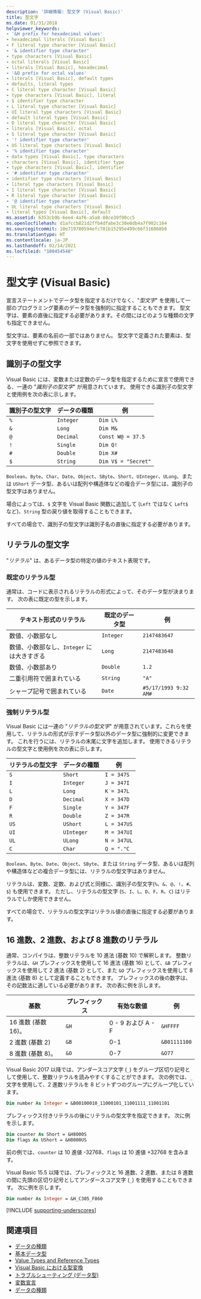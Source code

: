```yaml
---
description: '詳細情報: 型文字 (Visual Basic)'
title: 型文字
ms.date: 01/31/2018
helpviewer_keywords:
- '&H prefix for hexadecimal values'
- hexadecimal literals [Visual Basic]
- F literal type character [Visual Basic]
- '& identifier type character'
- type characters [Visual Basic]
- octal literals [Visual Basic]
- literals [Visual Basic], hexadecimal
- '&O prefix for octal values'
- literals [Visual Basic], default types
- defaults, literal types
- C literal type character [Visual Basic]
- type characters [Visual Basic], literal
- $ identifier type character
- L literal type character [Visual Basic]
- UI literal type characters [Visual Basic]
- default literal types [Visual Basic]
- D literal type character [Visual Basic]
- literals [Visual Basic], octal
- S literal type character [Visual Basic]
- '! identifier type character'
- US literal type characters [Visual Basic]
- '% identifier type character'
- data types [Visual Basic], type characters
- characters [Visual Basic], identifier type
- type characters [Visual Basic], identifier
- '# identifier type character'
- identifier type characters [Visual Basic]
- literal type characters [Visual Basic]
- I literal type character [Visual Basic]
- R literal type character [Visual Basic]
- '@ identifier type character'
- UL literal type characters [Visual Basic]
- literal types [Visual Basic], default
ms.assetid: 6353cb9b-6ee4-4af6-a5a8-88ce39f90cc5
ms.openlocfilehash: d1afccb821d2ffb4dfabe3c38e0db4a7f902c164
ms.sourcegitcommit: 10e719780594efc781b15295e499c66f316068b8
ms.translationtype: HT
ms.contentlocale: ja-JP
ms.lasthandoff: 02/14/2021
ms.locfileid: "100454548"
---
```

# <a name="type-characters-visual-basic"></a>型文字 (Visual Basic)

宣言ステートメントでデータ型を指定するだけでなく、"*型文字*" を使用して一部のプログラミング要素のデータ型を強制的に指定することもできます。 型文字は、要素の直後に指定する必要があります。その間にはどのような種類の文字も指定できません。

型文字は、要素の名前の一部ではありません。 型文字で定義された要素は、型文字を使用せずに参照できます。

## <a name="identifier-type-characters"></a>識別子の型文字

Visual Basic には、変数または定数のデータ型を指定するために宣言で使用できる、一連の "*識別子の型文字*" が用意されています。 使用できる識別子の型文字と使用例を次の表に示します。
  
|識別子の型文字|データの種類|例|  
|-------------------------------|---------------|-------------|  
|`%`|`Integer`|`Dim L%`|  
|`&`|`Long`|`Dim M&`|  
|`@`|`Decimal`|`Const W@ = 37.5`|  
|`!`|`Single`|`Dim Q!`|  
|`#`|`Double`|`Dim X#`|  
|`$`|`String`|`Dim V$ = "Secret"`|  
  
 `Boolean`、`Byte`、`Char`、`Date`、`Object`、`SByte`、`Short`、`UInteger`、`ULong`、または `UShort` データ型、あるいは配列や構造体などの複合データ型には、識別子の型文字はありません。

場合によっては、`$` 文字を Visual Basic 関数に追加して (`Left` ではなく `Left$` など)、`String` 型の戻り値を取得することもできます。

すべての場合で、識別子の型文字は識別子名の直後に指定する必要があります。

## <a name="literal-type-characters"></a>リテラルの型文字

"*リテラル*" は、あるデータ型の特定の値のテキスト表現です。  

### <a name="default-literal-types"></a>既定のリテラル型

通常は、コードに表示されるリテラルの形式によって、そのデータ型が決まります。 次の表に既定の型を示します。  
  
|テキスト形式のリテラル|既定のデータ型|例|  
|-----------------------------|-----------------------|-------------|  
|数値、小数部なし|`Integer`|`2147483647`|  
|数値、小数部なし、`Integer` には大きすぎる|`Long`|`2147483648`|  
|数値、小数部あり|`Double`|`1.2`|  
|二重引用符で囲まれている|`String`|`"A"`|  
|シャープ記号で囲まれている|`Date`|`#5/17/1993 9:32 AM#`|  

### <a name="forced-literal-types"></a>強制リテラル型

Visual Basic には一連の "*リテラルの型文字*" が用意されています。これらを使用して、リテラルの形式が示すデータ型以外のデータ型に強制的に変更できます。 これを行うには、リテラルの末尾に文字を追加します。 使用できるリテラルの型文字と使用例を次の表に示します。
  
|リテラルの型文字|データの種類|例|  
|----------------------------|---------------|-------------|  
|`S`|`Short`|`I = 347S`|
|`I`|`Integer`|`J = 347I`|
|`L`|`Long`|`K = 347L`|
|`D`|`Decimal`|`X = 347D`|
|`F`|`Single`|`Y = 347F`|
|`R`|`Double`|`Z = 347R`|
|`US`|`UShort`|`L = 347US`|
|`UI`|`UInteger`|`M = 347UI`|
|`UL`|`ULong`|`N = 347UL`|
|`C`|`Char`|`Q = "."C`|

`Boolean`、`Byte`、`Date`、`Object`、`SByte`、または `String` データ型、あるいは配列や構造体などの複合データ型には、リテラルの型文字はありません。

リテラルは、変数、定数、および式と同様に、識別子の型文字(`%`、`&`、`@`、`!`、`#`、`$`) も使用できます。 ただし、リテラルの型文字 (`S`、`I`、`L`、`D`、`F`、`R`、`C`) はリテラルでしか使用できません。

すべての場合で、リテラルの型文字はリテラル値の直後に指定する必要があります。

## <a name="hexadecimal-binary-and-octal-literals"></a>16 進数、2 進数、および 8 進数のリテラル

通常、コンパイラは、整数リテラルを 10 進法 (基数 10) で解釈します。 整数リテラルは、`&H` プレフィックスを使用して 16 進法 (基数 16) として、`&B` プレフィックスを使用して 2 進法 (基数 2) として、また `&O` プレフィックスを使用して 8 進法 (基数 8) として定義することもできます。 プレフィックスの後の数字は、その記数法に適している必要があります。 次の表に例を示します。  
  
|基数|プレフィックス|有効な数値|例|
|-----------------|------------|------------------------|-------------|
|16 進数 (基数 16)。|`&H`|0 - 9 および A - F|`&HFFFF`|
|2 進数 (基数 2)|`&B`|0-1|`&B01111100`|
|8 進数 (基数 8)。|`&O`|0-7|`&O77`|

Visual Basic 2017 以降では、アンダースコア文字 (`_`) をグループ区切り記号として使用して、整数リテラルを読みやすくすることができます。 次の例では、`_` 文字を使用して、2 進数リテラルを 8 ビットずつのグループにグループ化しています。

```vb
Dim number As Integer = &B00100010_11000101_11001111_11001101
```

プレフィックス付きリテラルの後にリテラルの型文字を指定できます。 次に例を示します。

```vb
Dim counter As Short = &H8000S
Dim flags As UShort = &H8000US
```

前の例では、`counter` は 10 進値 -32768、`flags` は 10 進値 +32768 を含みます。

Visual Basic 15.5 以降では、プレフィックスと 16 進数、2 進数、または 8 進数の間に先頭の区切り記号としてアンダースコア文字 (`_`) を使用することもできます。 次に例を示します。

```vb
Dim number As Integer = &H_C305_F860
```

[!INCLUDE [supporting-underscores](../../../../../includes/vb-separator-langversion.md)]

## <a name="see-also"></a>関連項目

- [データの種類](index.md)
- [基本データ型](elementary-data-types.md)
- [Value Types and Reference Types](value-types-and-reference-types.md)
- [Visual Basic における型変換](type-conversions.md)
- [トラブルシューティング (データ型)](troubleshooting-data-types.md)
- [変数宣言](../variables/variable-declaration.md)
- [データの種類](../../../language-reference/data-types/index.md)
